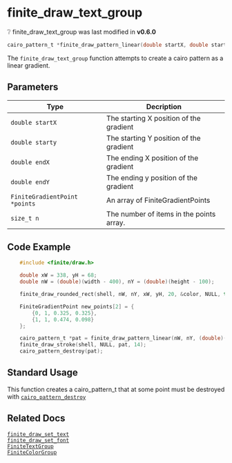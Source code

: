 # finite_draw_text_group

<div class="alert alert-info part text-info">
❔ finite_draw_text_group was last modified in <b>v0.6.0</b>
</div>

```c
cairo_pattern_t *finite_draw_pattern_linear(double startX, double startY, double endX, double endY, FiniteGradientPoint *points, size_t n)
```

The `finite_draw_text_group` function attempts to create a cairo pattern as a linear gradient.

## Parameters

| Type                          | Decription                               |
| ----------------------------- | ---------------------------------------- |
| `double startX`               | The starting X position of the gradient  |
| `double starty`               | The starting Y position of the gradient  |
| `double endX`                 | The ending X position of the gradient    |
| `double endY`                 | The ending y position of the gradient    |
| `FiniteGradientPoint *points` | An array of FiniteGradientPoints         |
| `size_t n`                    | The number of items in the points array. |

## Code Example

```c
    #include <finite/draw.h>

    double xW = 338, yH = 68;
    double nW = (double)(width - 400), nY = (double)(height - 100);

    finite_draw_rounded_rect(shell, nW, nY, xW, yH, 20, &color, NULL, true);

    FiniteGradientPoint new_points[2] = {
        {0, 1, 0.325, 0.325},
        {1, 1, 0.474, 0.098}
    };

    cairo_pattern_t *pat = finite_draw_pattern_linear(nW, nY, (double)(width), (double)(height), new_points, 2);
    finite_draw_stroke(shell, NULL, pat, 14);
    cairo_pattern_destroy(pat);
```

## Standard Usage

This function creates a cairo_pattern_t that at some point must be destroyed with [`cairo_pattern_destroy`](https://cairographics.org/manual/cairo-cairo-pattern-t.html#cairo-pattern-destroy)

## Related Docs

[`finite_draw_set_text`](../finite_draw_set_text)<br>
[`finite_draw_set_font`](../finite_draw_set_font)<br>
[`FiniteTextGroup`](../../../types/FiniteTextGroup)<br>
[`FiniteColorGroup`](../../../types/Finit1eColorGroup)
